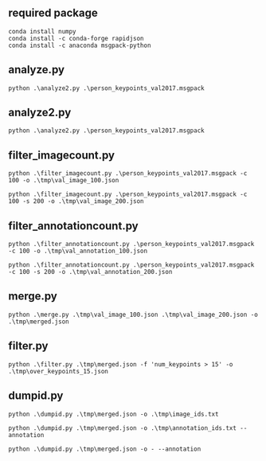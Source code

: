 ## required package

```
conda install numpy
conda install -c conda-forge rapidjson
conda install -c anaconda msgpack-python
```

## analyze.py

```
python .\analyze2.py .\person_keypoints_val2017.msgpack
```

## analyze2.py

```
python .\analyze2.py .\person_keypoints_val2017.msgpack
```

## filter_imagecount.py

```
python .\filter_imagecount.py .\person_keypoints_val2017.msgpack -c 100 -o .\tmp\val_image_100.json
```

```
python .\filter_imagecount.py .\person_keypoints_val2017.msgpack -c 100 -s 200 -o .\tmp\val_image_200.json
```

## filter_annotationcount.py

```
python .\filter_annotationcount.py .\person_keypoints_val2017.msgpack -c 100 -o .\tmp\val_annotation_100.json
```

```
python .\filter_annotationcount.py .\person_keypoints_val2017.msgpack -c 100 -s 200 -o .\tmp\val_annotation_200.json
```
## merge.py

```
python .\merge.py .\tmp\val_image_100.json .\tmp\val_image_200.json -o .\tmp\merged.json
```

## filter.py

```
python .\filter.py .\tmp\merged.json -f 'num_keypoints > 15' -o .\tmp\over_keypoints_15.json
```

## dumpid.py

```
python .\dumpid.py .\tmp\merged.json -o .\tmp\image_ids.txt
```

```
python .\dumpid.py .\tmp\merged.json -o .\tmp\annotation_ids.txt --annotation
```

```
python .\dumpid.py .\tmp\merged.json -o - --annotation
```